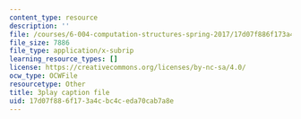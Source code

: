 ```yaml
---
content_type: resource
description: ''
file: /courses/6-004-computation-structures-spring-2017/17d07f886f173a4cbc4ceda70cab7a8e_r6Tk1-jZxzg.srt
file_size: 7886
file_type: application/x-subrip
learning_resource_types: []
license: https://creativecommons.org/licenses/by-nc-sa/4.0/
ocw_type: OCWFile
resourcetype: Other
title: 3play caption file
uid: 17d07f88-6f17-3a4c-bc4c-eda70cab7a8e
---
```

